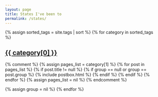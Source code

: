```yaml
---
layout: page
title: States I've been to
permalink: /states/
---
```


<div class="row listrecent">
{% assign sorted_tags = site.tags | sort %}
{% for category in sorted_tags %}
<div class="section-title col-md-12 mt-4">
<h2 id="{{ category[0] | replace: " ","-" }}"> <span class="text-capitalize"><a class="smoothscroll" href="{{site.baseurl}}/states/{{ category[0] | downcase | replace: " ","-" }}/">{{ category[0] }}</a></span></h2>
</div>


{% comment %}
    {% assign pages_list = category[1] %}
    {% for post in pages_list %}
    {% if post.title != null %}
    {% if group == null or group == post.group %}
    {% include postbox.html %}
    {% endif %}
    {% endif %}
    {% endfor %}
    {% assign pages_list = nil %}
{% endcomment %}


{% assign group = nil %}
{% endfor %}
</div>